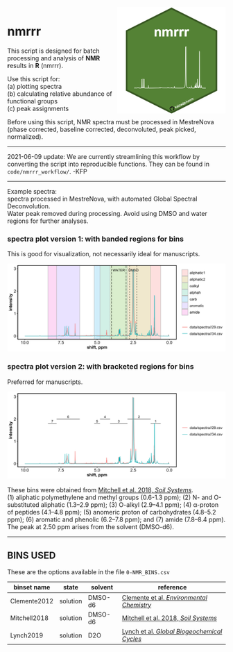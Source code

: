 
<img align="right" heignt = "250" width = "250" src="images/nmr_hex.png">

# nmrrr

This script is designed for batch processing and analysis of **NMR
r**esults in **R** (nmrrr).

Use this script for:  
(a) plotting spectra  
(b) calculating relative abundance of functional groups  
(c) peak assignments

Before using this script, NMR spectra must be processed in MestreNova
(phase corrected, baseline corrected, deconvoluted, peak picked,
normalized).

------------------------------------------------------------------------

2021-06-09 update: We are currently streamlining this workflow by
converting the script into reproducible functions. They can be found in
`code/nmrrr_workflow/`. -KFP

------------------------------------------------------------------------

Example spectra:  
spectra processed in MestreNova, with automated Global Spectral
Deconvolution.  
Water peak removed during processing. Avoid using DMSO and water regions
for further analyses.

### spectra plot version 1: with banded regions for bins

This is good for visualization, not necessarily ideal for manuscripts.

![gg\_nmr1](images/spectra_1.png)

### spectra plot version 2: with bracketed regions for bins

Preferred for manuscripts.

![gg\_nmr2](images/spectra_2.png)

These bins were obtained from [Mitchell et al. 2018, *Soil
Systems*](https://doi.org/10.3390/soils2010008).  
(1) aliphatic polymethylene and methyl groups (0.6-1.3 ppm); (2) N- and
O-substituted aliphatic (1.3–2.9 ppm); (3) O-alkyl (2.9–4.1 ppm); (4)
α-proton of peptides (4.1–4.8 ppm); (5) anomeric proton of carbohydrates
(4.8–5.2 ppm); (6) aromatic and phenolic (6.2–7.8 ppm); and (7) amide
(7.8–8.4 ppm). The peak at 2.50 ppm arises from the solvent (DMSO-d6).

------------------------------------------------------------------------

## BINS USED

These are the options available in the file `0-NMR_BINS.csv`

| binset name  | state    | solvent | reference                                                                           |
|--------------|----------|---------|-------------------------------------------------------------------------------------|
| Clemente2012 | solution | DMSO-d6 | [Clemente et al. *Environmental Chemistry*](https://doi.org/10.1071/EN11096)        |
| Mitchell2018 | solution | DMSO-d6 | [Mitchell et al. 2018, *Soil Systems*](https://doi.org/10.3390/soils2010008)        |
| Lynch2019    | solution | D2O     | [Lynch et al. *Global Biogeochemical Cycles*](https://doi.org/10.1029/2018GB006030) |
